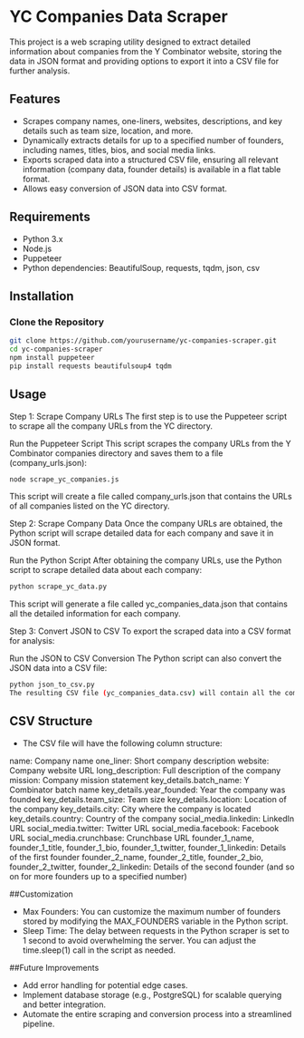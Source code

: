 # YC Companies Data Scraper

This project is a web scraping utility designed to extract detailed information about companies from the Y Combinator website, storing the data in JSON format and providing options to export it into a CSV file for further analysis.

## Features
- Scrapes company names, one-liners, websites, descriptions, and key details such as team size, location, and more.
- Dynamically extracts details for up to a specified number of founders, including names, titles, bios, and social media links.
- Exports scraped data into a structured CSV file, ensuring all relevant information (company data, founder details) is available in a flat table format.
- Allows easy conversion of JSON data into CSV format.

## Requirements
- Python 3.x
- Node.js
- Puppeteer
- Python dependencies: BeautifulSoup, requests, tqdm, json, csv

## Installation

### Clone the Repository

```bash
git clone https://github.com/yourusername/yc-companies-scraper.git
cd yc-companies-scraper
npm install puppeteer
pip install requests beautifulsoup4 tqdm
```

## Usage
Step 1: Scrape Company URLs
The first step is to use the Puppeteer script to scrape all the company URLs from the YC directory.

Run the Puppeteer Script
This script scrapes the company URLs from the Y Combinator companies directory and saves them to a file (company_urls.json):

```bash
node scrape_yc_companies.js
```
This script will create a file called company_urls.json that contains the URLs of all companies listed on the YC directory.

Step 2: Scrape Company Data
Once the company URLs are obtained, the Python script will scrape detailed data for each company and save it in JSON format.

Run the Python Script
After obtaining the company URLs, use the Python script to scrape detailed data about each company:

```bash
python scrape_yc_data.py
```
This script will generate a file called yc_companies_data.json that contains all the detailed information for each company.

Step 3: Convert JSON to CSV
To export the scraped data into a CSV format for analysis:

Run the JSON to CSV Conversion
The Python script can also convert the JSON data into a CSV file:

```bash
python json_to_csv.py
The resulting CSV file (yc_companies_data.csv) will contain all the company data, including founder information in separate columns (e.g., founder_1_name, founder_1_twitter).
```

## CSV Structure
- The CSV file will have the following column structure:

name: Company name
one_liner: Short company description
website: Company website URL
long_description: Full description of the company
mission: Company mission statement
key_details.batch_name: Y Combinator batch name
key_details.year_founded: Year the company was founded
key_details.team_size: Team size
key_details.location: Location of the company
key_details.city: City where the company is located
key_details.country: Country of the company
social_media.linkedin: LinkedIn URL
social_media.twitter: Twitter URL
social_media.facebook: Facebook URL
social_media.crunchbase: Crunchbase URL
founder_1_name, founder_1_title, founder_1_bio, founder_1_twitter, founder_1_linkedin: Details of the first founder
founder_2_name, founder_2_title, founder_2_bio, founder_2_twitter, founder_2_linkedin: Details of the second founder
(and so on for more founders up to a specified number)

##Customization
- Max Founders: You can customize the maximum number of founders stored by modifying the MAX_FOUNDERS variable in the Python script.
- Sleep Time: The delay between requests in the Python scraper is set to 1 second to avoid overwhelming the server. You can adjust the time.sleep(1) call in the script as needed.

##Future Improvements
- Add error handling for potential edge cases.
- Implement database storage (e.g., PostgreSQL) for scalable querying and better integration.
- Automate the entire scraping and conversion process into a streamlined pipeline.

